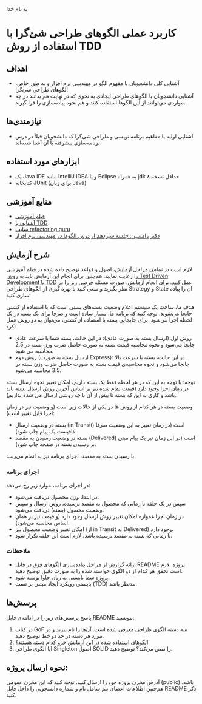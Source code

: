 به نام خدا

# کاربرد عملی الگوهای طراحی شئ‌گرا با استفاده از روش TDD

## اهداف
- آشنایی کلی دانشجویان با مفهوم الگو در مهندسی نرم افزار و به طور خاص، الگوهای طراحی شئ‌گرا
- آشنایی دانشجویان با الگوهای طراحی ایجادی به نحوی که در نهایت هم بدانند در چه مواردی می‌توانند از این الگوها استفاده کنند و هم نحوه پیاده‌سازی را فرا گیرند.

## نیازمندی‌ها
- آشنایی اولیه با مفاهیم برنامه نویسی و طراحی شی‌گرا که دانشجویان قبلاً در درس برنامه‌سازی پیشرفته با آن آشنا شده‌اند.

## ابزارهای مورد استفاده
- یک Java IDE مانند IntelliJ IDEA و یا Eclipse به همراه jdk حداقل نسخه ۸ 
- کتابخانه JUnit (برای زبان Java)

## منابع آموزشی
- [فیلم آموزشی](https://aparat.com/v/LZ7WS)
- [آشنایی با TDD](https://github.com/ssc-public/Software-Engineering-Lab/tree/main/resources/TDD)
- [سایت refactoring.guru](https://refactoring.guru)
- [دکتر رامسین: جلسه سیزدهم از درس الگوها در مهندسی نرم افزار](https://ocw.sharif.edu/course/443/session/id/9727)


## شرح آزمایش
لازم است در تمامی مراحل آزمایش، اصول و قواعد توضیح داده شده در فیلم آموزشی را رعایت نمایید. هم‌چنین برای انجام این آزمایش باید به [روش Test Driven Development یا TDD](https://github.com/ssc-public/Software-Engineering-Lab/tree/main/resources/TDD) عمل کنید. برای انجام آزمایش، صورت مسئله فرضی زیر را در نظر بگیرید و سعی کنید با بهره گیری از الگوهای طراحی Strategy و State آن را پیاده سازی کنید:

هدف ما، ساخت یک سیستم اعلام وضعیت بسته‌های پستی است که با استفاده از کشتی جابجا می‌شوند. توجه کنید که برنامه ما، بسیار ساده است و صرفا برای یک بسته در یک لحظه اجرا می‌شود. برای جابجایی بسته با استفاده از کشتی، می‌توان به دو روش عمل کرد:
- روش اول (ارسال بسته به صورت عادی): در این حالت، بسته شما با سرعت عادی جابجا می‌شود و نحوه محاسبه قیمت بسته به صورت حاصل ضرب وزن بسته در 2.5 محاسبه می شود.
- روش دوم (ارسال بسته به صورت Express): در این حالت، بسته با سرعت بالا جابجا می‌شود و نحوه محاسبه‌ی قیمت بسته به صورت حاصل ضرب وزن بسته در 3.5 محاسبه می‌شود.

توجه: با توجه به این که در هر لحظه فقط یک بسته داریم، امکان تغییر نحوه ارسال بسته در زمان اجرا وجود دارد (قیمت تمام شده نیز بر اساس آخرین روش ارسال بسته باید باشد و کاری به این که بسته تا پیش از آن با چه روشی ارسال می شده نداریم).

وضعیت بسته در هر کدام از روش ها در یکی از حالات زیر است (و وضعیت نیز در زمان اجرا قابل تغییر است):
- بسته در وضعیت ارسال (in Transit) است (در زمان تغییر به این وضعیت صرفا کافیست یک پیام چاپ شود).
- بسته در وضعیت رسیدن به مقصد (Delivered) است (در این زمان نیز یک پیام مبنی بر رسیدن بسته در صفحه چاپ شود).

 با رسیدن بسته به مقصد، اجرای برنامه نیز به اتمام می‌رسد.

### اجرای برنامه
 
در اجرای برنامه، موارد زیر رخ می‌دهد:
- در ابتدا، وزن محصول دریافت می‌شود.
- سپس در یک حلقه تا زمانی که محصول به مقصد نرسیده، روش ارسال و سپس وضعیت محصول (بسته) دریافت می‌شود.
- در زمان اجرا همواره امکان تغییر روش ارسال وجود دارد (و قیمت نیز بر همان اساس محاسبه می‌شود).
- امکان تغییر وضعیت محصول نیز (از in Transit به Delivered) وجود دارد.
- تا زمانی که بسته به مقصد نرسیده باشد، لازم است این حلقه تکرار شود.

### ملاحظات
- ارائه گزارش از مراحل پیاده‌سازی الگوهای فوق در فایل README پروژه. لازم است تحقق هر کدام از دو الگوی خواسته شده را به صورت دقیق توضیح دهید.
- پروژه شما بایستی به زبان جاوا نوشته شود.
- بایستی رویکرد ایجاد مبتنی بر تست (TDD) مدنظر باشد.

## پرسش‌ها
پاسخ پرسش‌های زیر را در ادامه‌ی فایل README بنویسید:
1. در کتاب GoF سه دسته الگوی طراحی معرفی شده است. آن‌ها را نام ببرید و در مورد هر دسته در حد دو خط توضیح دهید.
2. الگوهای استفاده شده در این آزمایش جزو کدام دسته هستند؟
3. آیا الگوی طراحی Singleton اصول SOLID را نقض می‌کند؟ توضیح دهید.

## نحوه ارسال پروژه:
آدرس مخزن پروژه خود را ارسال کنید. توجه کنید که این مخزن عمومی (public) باشد. هم‌چنین اطلاعات اعضای تیم شامل نام و شماره دانشجویی را داخل فایل README ذکر کنید.
